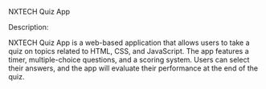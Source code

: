 NXTECH Quiz App

Description:

NXTECH Quiz App is a web-based application that allows users to take a quiz on topics related to HTML, CSS, and JavaScript. The app features a timer, multiple-choice questions, and a scoring system. Users can select their answers, and the app will evaluate their performance at the end of the quiz.
